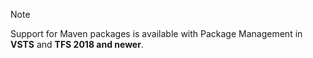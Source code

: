 > [!NOTE]
> Support for Maven packages is available with Package Management in **VSTS** and **TFS 2018 and newer**.